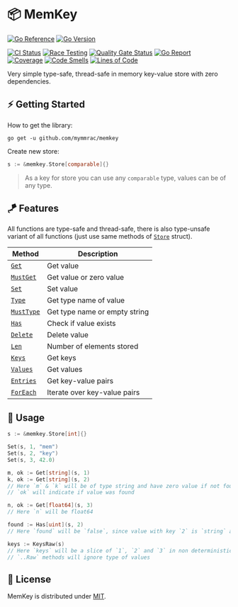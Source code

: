 # :package: MemKey

[![Go Reference](https://pkg.go.dev/badge/github.com/mymmrac/memkey#section-readme.svg)](https://pkg.go.dev/github.com/mymmrac/memkey)
[![Go Version](https://img.shields.io/github/go-mod/go-version/mymmrac/memkey?logo=go)](go.mod)

[![CI Status](https://github.com/mymmrac/memkey/actions/workflows/ci.yml/badge.svg)](https://github.com/mymmrac/memkey/actions/workflows/ci.yml)
[![Race Testing](https://github.com/mymmrac/memkey/actions/workflows/race-tests.yml/badge.svg)](https://github.com/mymmrac/memkey/actions/workflows/race-tests.yml)
[![Quality Gate Status](https://sonarcloud.io/api/project_badges/measure?project=mymmrac_memkey&metric=alert_status)](https://sonarcloud.io/dashboard?id=mymmrac_memkey)
[![Go Report](https://img.shields.io/badge/go%20report-A+-brightgreen.svg?style=flat)](https://goreportcard.com/report/github.com/mymmrac/memkey)
<br>
[![Coverage](https://sonarcloud.io/api/project_badges/measure?project=mymmrac_memkey&metric=coverage)](https://sonarcloud.io/dashboard?id=mymmrac_memkey)
[![Code Smells](https://sonarcloud.io/api/project_badges/measure?project=mymmrac_memkey&metric=code_smells)](https://sonarcloud.io/dashboard?id=mymmrac_memkey)
[![Lines of Code](https://sonarcloud.io/api/project_badges/measure?project=mymmrac_memkey&metric=ncloc)](https://sonarcloud.io/dashboard?id=mymmrac_memkey)

Very simple type-safe, thread-safe in memory key-value store with zero dependencies.

## :zap: Getting Started

How to get the library:

```shell
go get -u github.com/mymmrac/memkey
```

Create new store:

```go
s := &memkey.Store[comparable]{}
```

> As a key for store you can use any `comparable` type, values can be of any type.

## :kite: Features

All functions are type-safe and thread-safe, there is also type-unsafe variant of all functions (just use same methods
of [`Store`](https://pkg.go.dev/github.com/mymmrac/memkey#Store) struct).

| Method                                                              | Description                   |
|---------------------------------------------------------------------|-------------------------------|
| [`Get`](https://pkg.go.dev/github.com/mymmrac/memkey#Get)           | Get value                     |
| [`MustGet`](https://pkg.go.dev/github.com/mymmrac/memkey#MustGet)   | Get value or zero value       |
| [`Set`](https://pkg.go.dev/github.com/mymmrac/memkey#Set)           | Set value                     |
| [`Type`](https://pkg.go.dev/github.com/mymmrac/memkey#Type)         | Get type name of value        |
| [`MustType`](https://pkg.go.dev/github.com/mymmrac/memkey#MustType) | Get type name or empty string |
| [`Has`](https://pkg.go.dev/github.com/mymmrac/memkey#Has)           | Check if value exists         |
| [`Delete`](https://pkg.go.dev/github.com/mymmrac/memkey#Delete)     | Delete value                  |
| [`Len`](https://pkg.go.dev/github.com/mymmrac/memkey#Len)           | Number of elements stored     |
| [`Keys`](https://pkg.go.dev/github.com/mymmrac/memkey#Keys)         | Get keys                      |
| [`Values`](https://pkg.go.dev/github.com/mymmrac/memkey#Values)     | Get values                    |
| [`Entries`](https://pkg.go.dev/github.com/mymmrac/memkey#Entries)   | Get key-value pairs           |
| [`ForEach`](https://pkg.go.dev/github.com/mymmrac/memkey#ForEach)   | Iterate over key-value pairs  |

## :jigsaw: Usage

```go
s := &memkey.Store[int]{}

Set(s, 1, "mem")
Set(s, 2, "key")
Set(s, 3, 42.0)

m, ok := Get[string](s, 1)
k, ok := Get[string](s, 2)
// Here `m` & `k` will be of type string and have zero value if not found, 
// `ok` will indicate if value was found

n, ok := Get[float64](s, 3)
// Here `n` will be float64

found := Has[uint](s, 2)
// Here `found` will be `false`, since value with key `2` is `string` and not an `uint`

keys := KeysRaw(s)
// Here `keys` will be a slice of `1`, `2` and `3` in non deterministic order, 
// `..Raw` methods will ignore type of values
```

## :closed_lock_with_key: License

MemKey is distributed under [MIT](LICENSE).
